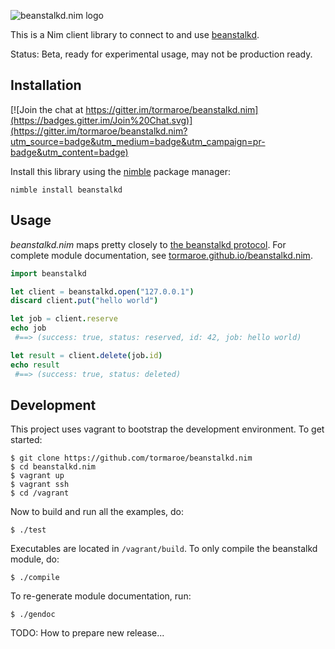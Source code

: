
![beanstalkd.nim logo](https://raw.githubusercontent.com/tormaroe/beanstalkd.nim/master/gfx/logo.png)

This is a Nim client library to connect to and use [beanstalkd](http://kr.github.io/beanstalkd/).

Status: Beta, ready for experimental usage, may not be production ready.

## Installation

[![Join the chat at https://gitter.im/tormaroe/beanstalkd.nim](https://badges.gitter.im/Join%20Chat.svg)](https://gitter.im/tormaroe/beanstalkd.nim?utm_source=badge&utm_medium=badge&utm_campaign=pr-badge&utm_content=badge)

Install this library using the [nimble](https://github.com/nim-lang/nimble) package manager:

    nimble install beanstalkd

## Usage

*beanstalkd.nim* maps pretty closely to [the beanstalkd protocol](https://github.com/kr/beanstalkd/blob/master/doc/protocol.txt). For complete module documentation, see [tormaroe.github.io/beanstalkd.nim](http://tormaroe.github.io/beanstalkd.nim).

```nim
import beanstalkd

let client = beanstalkd.open("127.0.0.1")
discard client.put("hello world")

let job = client.reserve
echo job
 #==> (success: true, status: reserved, id: 42, job: hello world)

let result = client.delete(job.id)
echo result
 #==> (success: true, status: deleted)
```

## Development

This project uses vagrant to bootstrap the development environment. To get started:

    $ git clone https://github.com/tormaroe/beanstalkd.nim
    $ cd beanstalkd.nim
    $ vagrant up
    $ vagrant ssh
    $ cd /vagrant

Now to build and run all the examples, do:

    $ ./test

Executables are located in `/vagrant/build`. To only compile the beanstalkd module, do:

    $ ./compile

To re-generate module documentation, run:

    $ ./gendoc

TODO: How to prepare new release...
